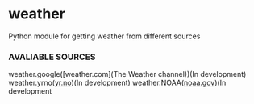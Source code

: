 # weather
Python module for getting weather from different sources

### AVALIABLE SOURCES
  weather.google([weather.com](The Weather channel))(In development)
  weather.yrno([yr.no](yr.no))(In development)
  weather.NOAA([noaa.gov](NOAA))(In development
